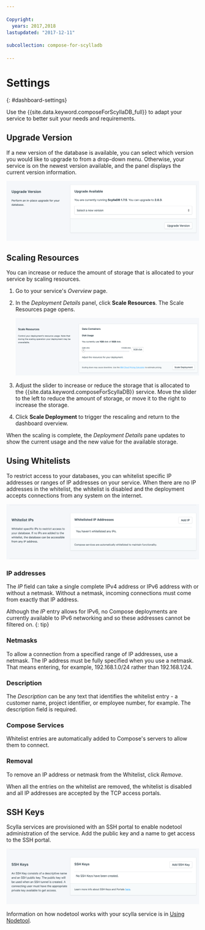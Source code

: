 ```yaml
---

Copyright:
  years: 2017,2018
lastupdated: "2017-12-11"

subcollection: compose-for-scylladb

---
```


# Settings
{: #dashboard-settings}

Use the {{site.data.keyword.composeForScyllaDB_full}} to adapt your service to better suit your needs and requirements.

## Upgrade Version

If a new version of the database is available, you can select which version you would like to upgrade to from a drop-down menu. Otherwise, your service is on the newest version available, and the panel displays the current version information.

![The Version panel](./images/scylla-version-show.png "The Version panel")

## Scaling Resources

You can increase or reduce the amount of storage that is allocated to your service by scaling resources.

1. Go to your service's _Overview_ page.
2. In the _Deployment Details_ panel, click **Scale Resources**. The Scale Resources page opens.

    ![The Scale Resources page](./images/scylla-scale-show.png "The Scale Resources page")

3. Adjust the slider to increase or reduce the storage that is allocated to the {{site.data.keyword.composeForScyllaDB}} service. Move the slider to the left to reduce the amount of storage, or move it to the right to increase the storage.
4. Click **Scale Deployment** to trigger the rescaling and return to the dashboard overview. 

When the scaling is complete, the _Deployment Details_ pane updates to show the current usage and the new value for the available storage.

## Using Whitelists

To restrict access to your databases, you can whitelist specific IP addresses or ranges of IP addresses on your service. When there are no IP addresses in the whitelist, the whitelist is disabled and the deployment accepts connections from any system on the internet.

![Whitelisting IP addresses](./images/scylla-whitelist-show.png "The whitelist fields.")

### IP addresses

The *IP* field can take a single complete IPv4 address or IPv6 address with or without a netmask. Without a netmask, incoming connections must come from exactly that IP address. 

Although the *IP* entry allows for IPv6, no Compose deployments are currently available to IPv6 networking and so these addresses cannot be filtered on.
{: tip}

### Netmasks
To allow a connection from a specified range of IP addresses, use a netmask. The IP address must be fully specified when you use a netmask. That means entering, for example, 192.168.1.0/24 rather than 192.168.1/24.

### Description
The *Description* can be any text that identifies the whitelist entry - a customer name, project identifier, or employee number, for example. The description field is required.

### Compose Services
Whitelist entries are automatically added to Compose's servers to allow them to connect.

### Removal

To remove an IP address or netmask from the Whitelist, click *Remove*.

When all the entries on the whitelist are removed, the whitelist is disabled and all IP addresses are accepted by the TCP access portals.


## SSH Keys
Scylla services are provisioned with an SSH portal to enable nodetool administration of the service. Add the public key and a name to get access to the SSH portal.

![SSH Keys](./images/scylla-portal-ssh-show.png "The SSH Key fields.")

Information on how nodetool works with your scylla service is in [Using Nodetool](/docs/services/ComposeForScyllaDB?topic=compose-for-scylladb-scylla-nodetool).
